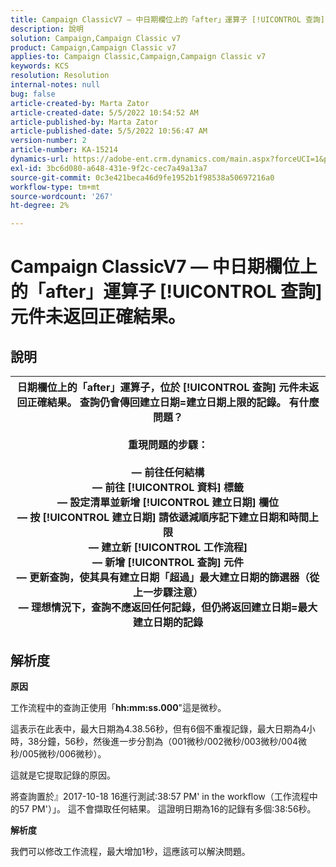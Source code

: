 ```yaml
---
title: Campaign ClassicV7 — 中日期欄位上的「after」運算子 [!UICONTROL 查詢] 元件未返回正確結果。
description: 說明
solution: Campaign,Campaign Classic v7
product: Campaign,Campaign Classic v7
applies-to: Campaign Classic,Campaign,Campaign Classic v7
keywords: KCS
resolution: Resolution
internal-notes: null
bug: false
article-created-by: Marta Zator
article-created-date: 5/5/2022 10:54:52 AM
article-published-by: Marta Zator
article-published-date: 5/5/2022 10:56:47 AM
version-number: 2
article-number: KA-15214
dynamics-url: https://adobe-ent.crm.dynamics.com/main.aspx?forceUCI=1&pagetype=entityrecord&etn=knowledgearticle&id=2279a3c8-61cc-ec11-a7b5-6045bd00dbbc
exl-id: 3bc6d080-a648-431e-9f2c-cec7a49a13a7
source-git-commit: 0c3e421beca46d9fe1952b1f98538a50697216a0
workflow-type: tm+mt
source-wordcount: '267'
ht-degree: 2%

---
```


# Campaign ClassicV7 — 中日期欄位上的「after」運算子 [!UICONTROL 查詢] 元件未返回正確結果。

## 說明



| 日期欄位上的「after」運算子，位於 [!UICONTROL 查詢] 元件未返回正確結果。 查詢仍會傳回建立日期=建立日期上限的記錄。 有什麼問題？<br><br><b>重現問題的步驟：</b><br><br>   — 前往任何結構<br>   — 前往 [!UICONTROL 資料] 標籤<br>   — 設定清單並新增 [!UICONTROL 建立日期] 欄位<br>   — 按 [!UICONTROL 建立日期] 請依遞減順序記下建立日期和時間上限<br>   — 建立新 [!UICONTROL 工作流程]<br>   — 新增 [!UICONTROL 查詢] 元件<br>   — 更新查詢，使其具有建立日期「超過」最大建立日期的篩選器（從上一步驟注意）<br>   — 理想情況下，查詢不應返回任何記錄，但仍將返回建立日期=最大建立日期的記錄 |
| --- |



## 解析度


<b>原因</b>

工作流程中的查詢正使用「<b>hh:mm:ss.000</b>&quot;這是微秒。

這表示在此表中，最大日期為4.38.56秒，但有6個不重複記錄，最大日期為4小時，38分鐘，56秒，然後進一步分割為（001微秒/002微秒/003微秒/004微秒/005微秒/006微秒）。

這就是它提取記錄的原因。

將查詢置於』2017-10-18 16進行測試:38:57 PM&#39; in the workflow（工作流程中的57 PM&#39;）」。 這不會擷取任何結果。 這證明日期為16的記錄有多個:38:56秒。

<b>解析度</b>

我們可以修改工作流程，最大增加1秒，這應該可以解決問題。
